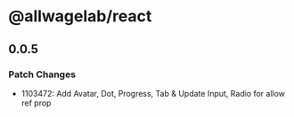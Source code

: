 # @allwagelab/react

## 0.0.5

### Patch Changes

- 1103472: Add Avatar, Dot, Progress, Tab & Update Input, Radio for allow ref prop
